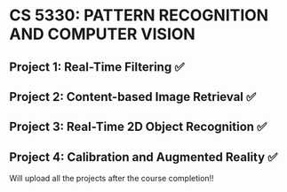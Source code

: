 # CS 5330: PATTERN RECOGNITION AND COMPUTER VISION

## Project 1: Real-Time Filtering ✅
## Project 2: Content-based Image Retrieval ✅
## Project 3: Real-Time 2D Object Recognition ✅
## Project 4: Calibration and Augmented Reality ✅

Will upload all the projects after the course completion!!

